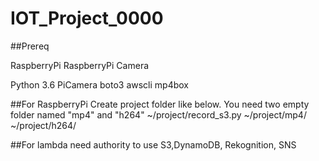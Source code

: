 # IOT_Project_0000

##Prereq

RaspberryPi
RaspberryPi Camera

Python 3.6
PiCamera
boto3
awscli
mp4box


##For RaspberryPi
Create project folder like below. You need two empty folder named "mp4" and "h264"
~/project/record_s3.py
~/project/mp4/
~/project/h264/

##For lambda
need authority to use S3,DynamoDB, Rekognition, SNS
